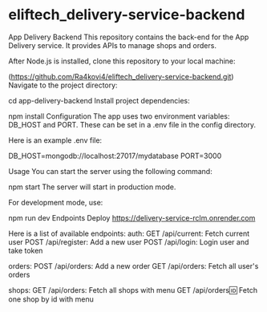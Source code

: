 # eliftech_delivery-service-backend
App Delivery Backend
This repository contains the back-end for the App Delivery service. It provides APIs to manage shops and orders.

After Node.js is installed, clone this repository to your local machine:

(https://github.com/Ra4kovi4/eliftech_delivery-service-backend.git)
Navigate to the project directory:

cd app-delivery-backend
Install project dependencies:

npm install
Configuration
The app uses two environment variables: DB_HOST and PORT. These can be set in a .env file in the config directory.

Here is an example .env file:

DB_HOST=mongodb://localhost:27017/mydatabase
PORT=3000


Usage
You can start the server using the following command:

npm start
The server will start in production mode.

For development mode, use:

npm run dev
Endpoints
Deploy https://delivery-service-rclm.onrender.com

Here is a list of available endpoints:
auth:
GET /api/current: Fetch current user
POST /api/register: Add a new user
POST /api/login: Login user and take token

orders:
POST /api/orders: Add a new order
GET /api/orders: Fetch all user's orders 

shops:
GET /api/orders: Fetch all shops with menu
GET /api/orders:id:  Fetch one shop by id with menu
